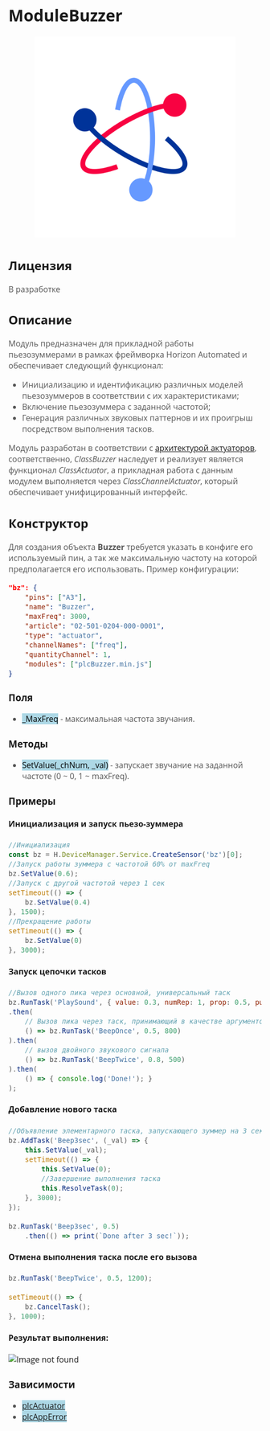 <div style = "font-family: 'Open Sans', sans-serif; font-size: 16px">

# ModuleBuzzer

<div style = "color: #555">
    <p align="center">
    <img src="logo.png" width="400" title="hover text">
    </p>
</div>

## Лицензия

<div style = "color: #555">

В разработке
</div>

## Описание
<div style = "color: #555">

Модуль предназначен для прикладной работы пьезозуммерами в рамках фреймворка Horizon Automated и обеспечивает следующий функционал:
- Инициализацию и идентификацию различных моделей пьезозуммеров в соответствии с их характеристиками;
- Включение пьезозуммера с заданной частотой;
- Генерация различных звуковых паттернов и их проигрыш посредством выполнения тасков.

Модуль разработан в соответствии с [архитектурой актуаторов](../../plcActuator/res/README.md), соответственно, *ClassBuzzer* наследует и реализует является функционал *ClassActuator*, а прикладная работа с данным модулем выполняется через *ClassChannelActuator*, который обеспечивает унифицированный интерфейс.

</div>

## Конструктор
<div style = "color: #555">

Для создания объекта **Buzzer** требуется указать в конфиге его используемый пин, а так же максимальную частоту на которой предполагается его использовать. 
Пример конфигурации:
```json
"bz": {
    "pins": ["A3"],
    "name": "Buzzer",
    "maxFreq": 3000,
    "article": "02-501-0204-000-0001",
    "type": "actuator",
    "channelNames": ["freq"],
    "quantityChannel": 1,
    "modules": ["plcBuzzer.min.js"]
}
```

</div>

### Поля
<div style = "color: #555">

- <mark style="background-color: lightblue">_MaxFreq</mark> - максимальная частота звучания.
</div>

### Методы
<div style = "color: #555">

- <mark style="background-color: lightblue">SetValue(_chNum, _val)</mark> - запускает звучание на заданной частоте (0 ~ 0, 1 ~ maxFreq).

</div>

### Примеры
#### Инициализация и запуск пьезо-зуммера
<div style = "color: #555">

```js
//Инициализация 
const bz = H.DeviceManager.Service.CreateSensor('bz')[0];
//Запуск работы зуммера с частотой 60% от maxFreq
bz.SetValue(0.6);
//Запуск с другой частотой через 1 сек
setTimeout(() => { 
    bz.SetValue(0.4) 
}, 1500);
//Прекращение работы
setTimeout(() => { 
    bz.SetValue(0)
}, 3000);
```

</div>

#### Запуск цепочки тасков
<div style = "color: #555">

```js
//Вызов одного пика через основной, универсальный таск 
bz.RunTask('PlaySound', { value: 0.3, numRep: 1, prop: 0.5, pulseDur: 800 })
.then(
    // Вызов пика через таск, принимающий в качестве аргументов k, пропорциональный частоте и длину импульса 
    () => bz.RunTask('BeepOnce', 0.5, 800)
).then(
    // вызов двойного звукового сигнала
    () => bz.RunTask('BeepTwice', 0.8, 500)                   
).then(
    () => { console.log('Done!'); }
);
```

</div>

#### Добавление нового таска
<div style = "color: #555">

```js
//Объявление элементарного таска, запускающего зуммер на 3 сек
bz.AddTask('Beep3sec', (_val) => {
    this.SetValue(_val);
    setTimeout(() => {
        this.SetValue(0);
        //Завершение выполнения таска
        this.ResolveTask(0);
    }, 3000);
});

bz.RunTask('Beep3sec', 0.5)
    .then(() => print(`Done after 3 sec!`));
```

</div>

#### Отмена выполнения таска после его вызова 
<div style = "color: #555">

```js
bz.RunTask('BeepTwice', 0.5, 1200);

setTimeout(() => {
    bz.CancelTask();
}, 1000);
```

</div>

#### Результат выполнения:

<div align='left'>
    <img src="" alt="Image not found">
</div>

### Зависимости
<div style = "color: #555">

- <mark style="background-color: lightblue">[plcActuator](../../plcActuator/res/README.md)</mark>
- <mark style="background-color: lightblue">[plcAppError](../../plcAppError/res/README.md)</mark>
</div>

</div>
